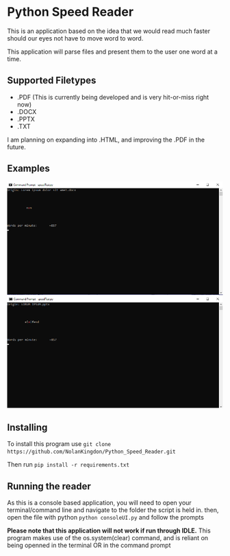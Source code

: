 # Python Speed Reader

This is an application based on the idea that we would read much faster should
our eyes not have to move word to word.

This application will parse files and present them to the user one word at a time.

## Supported Filetypes

- .PDF (This is currently being developed and is very hit-or-miss right now)
- .DOCX
- .PPTX
- .TXT

I am planning on expanding into .HTML, and improving the .PDF in the future.

## Examples

![Speed Reader in Action](https://github.com/NolanKingdon/Python_Speed_Reader/blob/master/imgs/sample.PNG "Example of the Reader running")
![Speed Reader in Action](https://github.com/NolanKingdon/Python_Speed_Reader/blob/master/imgs/sample2.PNG "")

## Installing

To install this program use `git clone https://github.com/NolanKingdon/Python_Speed_Reader.git`

Then run `pip install -r requirements.txt`

## Running the reader

As this is a console based application, you will need to open your terminal/command line and navigate to the folder
the script is held in. then, open the file with python `python consoleUI.py` and follow the prompts

**Please note that this application will not work if run through IDLE.** This program makes use of the os.system(clear) command,
and is reliant on being openned in the terminal OR in the command prompt
